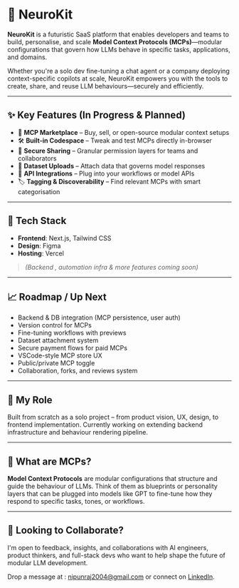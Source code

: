 
# 🧠 NeuroKit

**NeuroKit** is a futuristic SaaS platform that enables developers and teams to build, personalise, and scale **Model Context Protocols (MCPs)**—modular configurations that govern how LLMs behave in specific tasks, applications, and domains.

Whether you're a solo dev fine-tuning a chat agent or a company deploying context-specific copilots at scale, NeuroKit empowers you with the tools to create, share, and reuse LLM behaviours—securely and efficiently.

---

## ✨ Key Features (In Progress & Planned)

- 🧩 **MCP Marketplace** – Buy, sell, or open-source modular context setups  
- 🛠️ **Built-in Codespace** – Tweak and test MCPs directly in-browser  
- 🔐 **Secure Sharing** – Granular permission layers for teams and collaborators  
- 📁 **Dataset Uploads** – Attach data that governs model responses  
- 🔌 **API Integrations** – Plug into your workflows or model APIs  
- 🏷️ **Tagging & Discoverability** – Find relevant MCPs with smart categorisation

---

## 🧪 Tech Stack

- **Frontend**: Next.js, Tailwind CSS  
- **Design**:  Figma  
- **Hosting**: Vercel  
> *(Backend , automation infra & more features coming soon)*

---

## 📈 Roadmap / Up Next

- Backend & DB integration (MCP persistence, user auth)  
- Version control for MCPs  
- Fine-tuning workflows with previews  
- Dataset attachment system  
- Secure payment flows for paid MCPs  
- VSCode-style MCP store UX  
- Public/private MCP toggle  
- Collaboration, forks, and reviews system

---

## 👤 My Role

Built from scratch as a solo project – from product vision, UX, design, to frontend implementation. Currently working on extending backend infrastructure and behaviour rendering pipeline.

---

## 🧠 What are MCPs?

**Model Context Protocols** are modular configurations that structure and guide the behaviour of LLMs. Think of them as blueprints or personality layers that can be plugged into models like GPT to fine-tune how they respond to specific tasks, tones, or workflows.

---

## 🤝 Looking to Collaborate?

I'm open to feedback, insights, and collaborations with AI engineers, product thinkers, and full-stack devs who want to help shape the future of modular LLM development.

Drop a message at : nipunraj2004@gmail.com or connect on [LinkedIn](https://linkedin.com/in/nipunkumar01).
